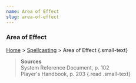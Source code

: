 ```yaml
---
name: Area of Effect
slug: area-of-effect
---
```

### Area of Effect
[Home](dm-operations-center) > [Spellcasting](spellcasting) > Area of Effect {.small-text}


> **Sources** <br/>
> System Reference Document, p. 102<br/>
> Player's Handbook, p. 203
{.read .small-text}
